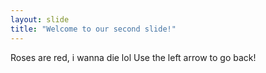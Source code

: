 ```yaml
---
layout: slide
title: "Welcome to our second slide!"
---
```

Roses are red, i wanna die lol 
Use the left arrow to go back!
